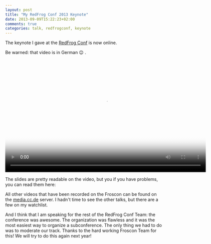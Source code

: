 ```yaml
---
layout: post
title: "My RedFrog Conf 2013 Keynote"
date: 2013-09-09T15:22:23+02:00
comments: true
categories: talk, redfrogconf, keynote
---
```

The keynote I gave at the [RedFrog Conf](http://ruby.froscon.org) is now online.

Be warned: that video is in German :wink: . 

<video class="video" controls="controls" poster="http://static.media.ccc.de/media/conferences/froscon/2013/hs6_-_2013-08-24_10_30_-_weck_den_geek_in_dir_-_bodo_tasche_-_1261_preview.jpg" width="640" height="360">
<source type="video/mp4" src="http://media.ccc.de/ftp/events/froscon/2013/mp4/hs6_-_2013-08-24_10_30_-_weck_den_geek_in_dir_-_bodo_tasche_-_1261.mp4">
</video>

The slides are pretty readable on the video, but you if you have problems, 
you can read them here:

<script async class="speakerdeck-embed" data-id="022cb070e5270131e1c14ab20097e045" data-ratio="1.33333333333333" src="//speakerdeck.com/assets/embed.js"></script>

All other videos that have been recorded on the Froscon can be found on the
[media.cc.de](http://media.ccc.de/browse/conferences/froscon/2013/) server. I hadn't time to 
see the other talks, but there are a few on my watchlist.

And I think that I am speaking for the rest of the RedFrog Conf Team: the conference was 
awesome. The organization was flawless and it was the most easiest way to organize a subconference.
The only thing we had to do was to moderate our track. Thanks to the hard working Froscon Team for
this! We will try to do this again next year!

